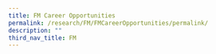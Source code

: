 ```yaml
---
title: FM Career Opportunities
permalink: /research/FM/FMCareerOpportunities/permalink/
description: ""
third_nav_title: FM
---
```

